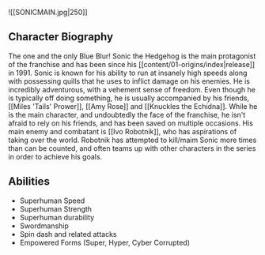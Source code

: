 ![[SONICMAIN.jpg|250]]

## Character Biography

The one and the only Blue Blur! Sonic the Hedgehog is the main protagonist of the franchise and has been since his [[content/01-origins/index|release]] in 1991. Sonic is known for his ability to run at insanely high speeds along with possessing quills that he uses to inflict damage on his enemies. He is incredibly adventurous, with a vehement sense of freedom. Even though he is typically off doing something, he is usually accompanied by his friends, [[Miles 'Tails' Prower]], [[Amy Rose]] and [[Knuckles the Echidna]]. While he is the main character, and undoubtedly the face of the franchise, he isn't afraid to rely on his friends, and has been saved on multiple occasions. His main enemy and combatant is [[Ivo Robotnik]], who has aspirations of taking over the world. Robotnik has attempted to kill/maim Sonic more times than can be counted, and often teams up with other characters in the series in order to achieve his goals. 

## Abilities

- Superhuman Speed
- Superhuman Strength
- Superhuman durability
- Swordmanship
- Spin dash and related attacks
- Empowered Forms (Super, Hyper, Cyber Corrupted)

